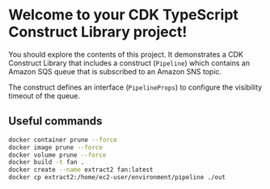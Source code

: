 # Welcome to your CDK TypeScript Construct Library project!

You should explore the contents of this project. It demonstrates a CDK Construct Library that includes a construct (`Pipeline`)
which contains an Amazon SQS queue that is subscribed to an Amazon SNS topic.

The construct defines an interface (`PipelineProps`) to configure the visibility timeout of the queue.

## Useful commands
```bash
docker container prune --force
docker image prune --force
docker volume prune --force
docker build -t fan .
docker create --name extract2 fan:latest
docker cp extract2:/home/ec2-user/environment/pipeline ./out
```
